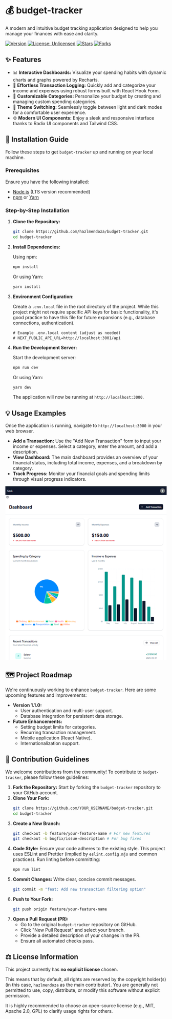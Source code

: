 # 💰 budget-tracker

A modern and intuitive budget tracking application designed to help you manage your finances with ease and clarity.

[![Version](https://img.shields.io/badge/version-1.0.0-blue)](https://github.com/hazlmendoza/budget-tracker)
[![License: Unlicensed](https://img.shields.io/badge/License-Unlicensed-lightgrey)](https://unlicense.org/)
[![Stars](https://img.shields.io/github/stars/hazlmendoza/budget-tracker?style=social)](https://github.com/hazlmendoza/budget-tracker/stargazers)
[![Forks](https://img.shields.io/github/forks/hazlmendoza/budget-tracker?style=social)](https://github.com/hazlmendoza/budget-tracker/network/members)


## ✨ Features

*   📊 **Interactive Dashboards:** Visualize your spending habits with dynamic charts and graphs powered by Recharts.
*   📝 **Effortless Transaction Logging:** Quickly add and categorize your income and expenses using robust forms built with React Hook Form.
*   🎨 **Customizable Categories:** Personalize your budget by creating and managing custom spending categories.
*   🌙 **Theme Switching:** Seamlessly toggle between light and dark modes for a comfortable user experience.
*   ⚙️ **Modern UI Components:** Enjoy a sleek and responsive interface thanks to Radix UI components and Tailwind CSS.


## 🚀 Installation Guide

Follow these steps to get `budget-tracker` up and running on your local machine.

### Prerequisites

Ensure you have the following installed:

*   [Node.js](https://nodejs.org/en/) (LTS version recommended)
*   [npm](https://www.npmjs.com/) or [Yarn](https://yarnpkg.com/)

### Step-by-Step Installation

1.  **Clone the Repository:**

    ```bash
    git clone https://github.com/hazlmendoza/budget-tracker.git
    cd budget-tracker
    ```

2.  **Install Dependencies:**

    Using npm:
    ```bash
    npm install
    ```

    Or using Yarn:
    ```bash
    yarn install
    ```

3.  **Environment Configuration:**

    Create a `.env.local` file in the root directory of the project. While this project might not require specific API keys for basic functionality, it's good practice to have this file for future expansions (e.g., database connections, authentication).

    ```
    # Example .env.local content (adjust as needed)
    # NEXT_PUBLIC_API_URL=http://localhost:3001/api
    ```

4.  **Run the Development Server:**

    Start the development server:
    ```bash
    npm run dev
    ```

    Or using Yarn:
    ```bash
    yarn dev
    ```

    The application will now be running at `http://localhost:3000`.


## 💡 Usage Examples

Once the application is running, navigate to `http://localhost:3000` in your web browser.

*   **Add a Transaction:** Use the "Add New Transaction" form to input your income or expenses. Select a category, enter the amount, and add a description.
*   **View Dashboard:** The main dashboard provides an overview of your financial status, including total income, expenses, and a breakdown by category.
*   **Track Progress:** Monitor your financial goals and spending limits through visual progress indicators.

![Dashboard Screenshot](public/images/Dashboard.png)


## 🗺️ Project Roadmap

We're continuously working to enhance `budget-tracker`. Here are some upcoming features and improvements:

*   **Version 1.1.0:**
    *   User authentication and multi-user support.
    *   Database integration for persistent data storage.
*   **Future Enhancements:**
    *   Setting budget limits for categories.
    *   Recurring transaction management.
    *   Mobile application (React Native).
    *   Internationalization support.


## 🤝 Contribution Guidelines

We welcome contributions from the community! To contribute to `budget-tracker`, please follow these guidelines:

1.  **Fork the Repository:** Start by forking the `budget-tracker` repository to your GitHub account.
2.  **Clone Your Fork:**
    ```bash
    git clone https://github.com/YOUR_USERNAME/budget-tracker.git
    cd budget-tracker
    ```
3.  **Create a New Branch:**
    ```bash
    git checkout -b feature/your-feature-name # For new features
    git checkout -b bugfix/issue-description # For bug fixes
    ```
4.  **Code Style:** Ensure your code adheres to the existing style. This project uses ESLint and Prettier (implied by `eslint.config.mjs` and common practices). Run linting before committing:
    ```bash
    npm run lint
    ```
5.  **Commit Changes:** Write clear, concise commit messages.
    ```bash
    git commit -m "feat: Add new transaction filtering option"
    ```
6.  **Push to Your Fork:**
    ```bash
    git push origin feature/your-feature-name
    ```
7.  **Open a Pull Request (PR):**
    *   Go to the original `budget-tracker` repository on GitHub.
    *   Click "New Pull Request" and select your branch.
    *   Provide a detailed description of your changes in the PR.
    *   Ensure all automated checks pass.


## ⚖️ License Information

This project currently has **no explicit license** chosen.

This means that by default, all rights are reserved by the copyright holder(s) (in this case, `hazlmendoza` as the main contributor). You are generally not permitted to use, copy, distribute, or modify this software without explicit permission.

It is highly recommended to choose an open-source license (e.g., MIT, Apache 2.0, GPL) to clarify usage rights for others.
